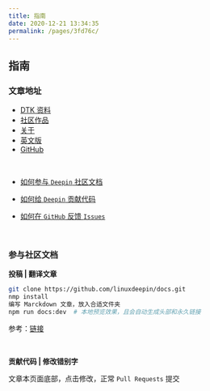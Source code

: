 ```yaml
---
title: 指南
date: 2020-12-21 13:34:35
permalink: /pages/3fd76c/
---
```

## 指南

### 文章地址

- [DTK 资料](https://docs.deepin.org/pages/45e05f/) 
- [社区作品](https://docs.deepin.org/pages/6903df/)
- [关于](https://docs.deepin.org/pages/3b5851/)
- [英文版](https://docs.deepin.org/pages/ebde83/)
- [GitHub](https://github.com/linuxdeepin/docs)

<br>

- [如何参与 `Deepin` 社区文档](https://docs.deepin.org/pages/d318e7/)

- [如何给 `Deepin` 贡献代码](https://docs.deepin.org/pages/0e4595/)

- [如何在 `GitHub` 反馈 `Issues`](https://docs.deepin.org/pages/68d45f/)

<br>

### 参与社区文档

**投稿 | 翻译文章**

```bash
git clone https://github.com/linuxdeepin/docs.git
nmp install
编写 Marckdown 文章，放入合适文件夹
npm run docs:dev  # 本地预览效果，且会自动生成头部和永久链接
```

参考：[链接](https://docs.deepin.org/pages/d318e7/)

<br>

**贡献代码 | 修改错别字**

文章本页面底部，点击修改，正常 `Pull Requests` 提交

